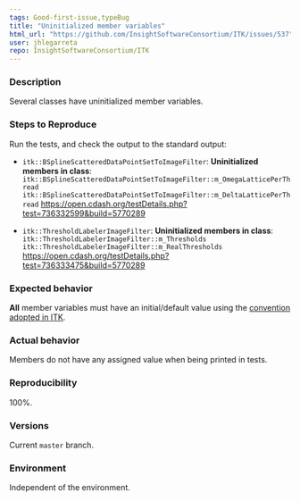 ```yaml
---
tags: Good-first-issue,typeBug
title: "Uninitialized member variables"
html_url: "https://github.com/InsightSoftwareConsortium/ITK/issues/537"
user: jhlegarreta
repo: InsightSoftwareConsortium/ITK
---
```


### Description

Several classes have uninitialized member variables.

### Steps to Reproduce

Run the tests, and check the output to the standard output:
- `itk::BSplineScatteredDataPointSetToImageFilter`: **Uninitialized members in class**:
`itk::BSplineScatteredDataPointSetToImageFilter::m_OmegaLatticePerThread`
`itk::BSplineScatteredDataPointSetToImageFilter::m_DeltaLatticePerThread`
https://open.cdash.org/testDetails.php?test=736332599&build=5770289

- `itk::ThresholdLabelerImageFilter`: **Uninitialized members in class**:
`itk::ThresholdLabelerImageFilter::m_Thresholds`
`itk::ThresholdLabelerImageFilter::m_RealThresholds`
https://open.cdash.org/testDetails.php?test=736333475&build=5770289

### Expected behavior

**All** member variables must have an initial/default value using the [convention adopted in ITK](https://discourse.itk.org/t/simpletype-m-var-initialvalue/651).

### Actual behavior

Members do not have any assigned value when being printed in tests.

### Reproducibility

100%.

### Versions

Current `master` branch.

### Environment

Independent of the environment.